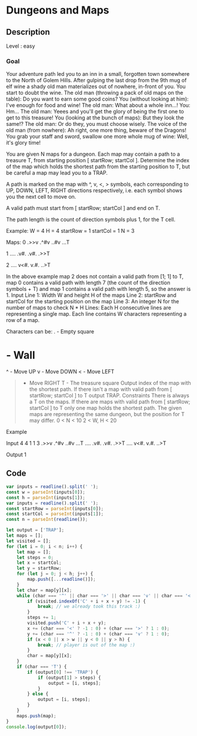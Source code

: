 # Dungeons and Maps

## Description

Level : easy

### Goal
Your adventure path led you to an inn in a small, forgotten town somewhere to the North of Golem Hills.
After gulping the last drop from the 9th mug of elf wine a shady old man materializes out of nowhere, in-front of you.
You start to doubt the wine.
The old man (throwing a pack of old maps on the table): Do you want to earn some good coins?
You (without looking at him): I've enough for food and wine!
The old man: What about a whole inn...!
You: Hm...
The old man: Yeees and you'll get the glory of being the first one to get to this treasure!
You (looking at the bunch of maps): But they look the same!?
The old man: Or do they, you must choose wisely.
The voice of the old man (from nowhere): Ah right, one more thing, beware of the Dragons!
You grab your staff and sword, swallow one more whole mug of wine:
Well, it's glory time!

You are given N maps for a dungeon. Each map may contain a path to a treasure T, from starting position [ startRow; startCol ]. Determine the index of the map which holds the shortest path from the starting position to T, but be careful a map may lead you to a TRAP.

A path is marked on the map with ^, v, <, > symbols, each corresponding to UP, DOWN, LEFT, RIGHT directions respectively, i.e. each symbol shows you the next cell to move on.

A valid path must start from [ startRow; startCol ] and end on T.

The path length is the count of direction symbols plus 1, for the T cell.

Example:
W = 4 H = 4
startRow = 1 startCol = 1
N = 3

Maps:
0
.>>v
.^#v
..#v
...T

1
....
.v#.
.v#.
.>>T

2
....
v<#.
v.#.
..>T


In the above example map 2 does not contain a valid path from [1; 1] to T, map 0 contains a valid path with length 7 (the count of the direction symbols + T) and map 1 contains a valid path with length 5, so the answer is 1.
Input
Line 1: Width W and height H of the maps
Line 2: startRow and startCol for the starting position on the map
Line 3: An integer N for the number of maps to check
N * H Lines: Each H consecutive lines are representing a single map. Each line contains W characters representing a row of a map.

Characters can be:
. - Empty square
# - Wall
^ - Move UP
v - Move DOWN
< - Move LEFT
> - Move RIGHT
T - The treasure square
Output
index of the map with the shortest path. If there isn't a map with valid path from [ startRow; startCol ] to T output TRAP.
Constraints
There is always a T on the maps.
If there are maps with valid path from [ startRow; startCol ] to T only one map holds the shortest path.
The given maps are representing the same dungeon, but the position for T may differ.
0 < N < 10
2 < W, H < 20

Example

Input
4 4
1 1
3
.>>v
.^#v
..#v
...T
....
.v#.
.v#.
.>>T
....
v<#.
v.#.
..>T

Output
1

## Code

```js
var inputs = readline().split(' ');
const w = parseInt(inputs[0]);
const h = parseInt(inputs[1]);
var inputs = readline().split(' ');
const startRow = parseInt(inputs[0]);
const startCol = parseInt(inputs[1]);
const n = parseInt(readline());

let output = ['TRAP'];
let maps = [];
let visited = [];
for (let i = 0; i < n; i++) {
    let map = [];
    let steps = 0;
    let x = startCol;
    let y = startRow;
    for (let j = 0; j < h; j++) {
        map.push([...readline()]);
    }
    let char = map[y][x];
    while (char === '^' || char === '>' || char === 'v' || char === '<') {
        if (visited.indexOf('C' + i + x + y) != -1) {
            break; // we already took this track :)
        }
        steps += 1;
        visited.push('C' + i + x + y);
        x += (char === '<' ? -1 : 0) + (char === '>' ? 1 : 0);
        y += (char === '^' ? -1 : 0) + (char === 'v' ? 1 : 0);
        if (x < 0 || x > w || y < 0 || y > h) {
            break; // player is out of the map :)
        }
        char = map[y][x];
    }
    if (char === 'T') {
        if (output[0] !== 'TRAP') {
            if (output[1] > steps) {
                output = [i, steps];
            }
        } else {
            output = [i, steps];
        }
    }
    maps.push(map);
}
console.log(output[0]);
```


